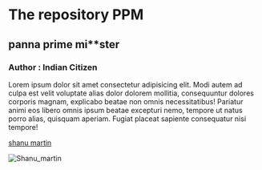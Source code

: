 # The repository PPM
## panna prime mi**ster


### Author : Indian Citizen

Lorem ipsum dolor sit amet consectetur adipisicing elit. Modi autem ad culpa est velit voluptate alias dolor dolorem mollitia, consequuntur dolores corporis magnam, explicabo beatae non omnis necessitatibus! Pariatur animi eos libero omnis ipsum beatae excepturi nemo, tempore ut natus porro alias, quisquam aperiam. Fugiat placeat sapiente consequatur nisi tempore!

[shanu martin](https://github.com/shanu-martin)

![Shanu_martin](https://avatars.githubusercontent.com/u/96837910?v=4)